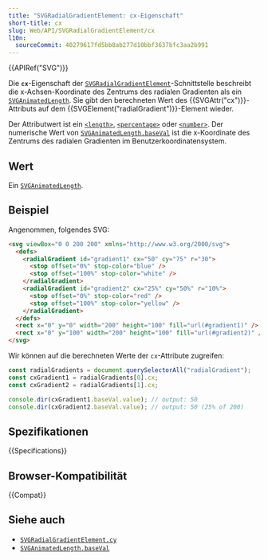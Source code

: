 ```yaml
---
title: "SVGRadialGradientElement: cx-Eigenschaft"
short-title: cx
slug: Web/API/SVGRadialGradientElement/cx
l10n:
  sourceCommit: 40279617fd5bb8ab277d10bbf3637bfc3aa2b991
---
```


{{APIRef("SVG")}}

Die **`cx`**-Eigenschaft der [`SVGRadialGradientElement`](/de/docs/Web/API/SVGRadialGradientElement)-Schnittstelle beschreibt die x-Achsen-Koordinate des Zentrums des radialen Gradienten als ein [`SVGAnimatedLength`](/de/docs/Web/API/SVGAnimatedLength). Sie gibt den berechneten Wert des {{SVGAttr("cx")}}-Attributs auf dem {{SVGElement("radialGradient")}}-Element wieder.

Der Attributwert ist ein [`<length>`](/de/docs/Web/SVG/Content_type#length), [`<percentage>`](/de/docs/Web/SVG/Content_type#percentage) oder [`<number>`](/de/docs/Web/SVG/Content_type#number). Der numerische Wert von [`SVGAnimatedLength.baseVal`](/de/docs/Web/API/SVGAnimatedLength/baseVal) ist die x-Koordinate des Zentrums des radialen Gradienten im Benutzerkoordinatensystem.

## Wert

Ein [`SVGAnimatedLength`](/de/docs/Web/API/SVGAnimatedLength).

## Beispiel

Angenommen, folgendes SVG:

```html
<svg viewBox="0 0 200 200" xmlns="http://www.w3.org/2000/svg">
  <defs>
    <radialGradient id="gradient1" cx="50" cy="75" r="30">
      <stop offset="0%" stop-color="blue" />
      <stop offset="100%" stop-color="white" />
    </radialGradient>
    <radialGradient id="gradient2" cx="25%" cy="50%" r="10%">
      <stop offset="0%" stop-color="red" />
      <stop offset="100%" stop-color="yellow" />
    </radialGradient>
  </defs>
  <rect x="0" y="0" width="200" height="100" fill="url(#gradient1)" />
  <rect x="0" y="100" width="200" height="100" fill="url(#gradient2)" />
</svg>
```

Wir können auf die berechneten Werte der `cx`-Attribute zugreifen:

```js
const radialGradients = document.querySelectorAll("radialGradient");
const cxGradient1 = radialGradients[0].cx;
const cxGradient2 = radialGradients[1].cx;

console.dir(cxGradient1.baseVal.value); // output: 50
console.dir(cxGradient2.baseVal.value); // output: 50 (25% of 200)
```

## Spezifikationen

{{Specifications}}

## Browser-Kompatibilität

{{Compat}}

## Siehe auch

- [`SVGRadialGradientElement.cy`](/de/docs/Web/API/SVGRadialGradientElement/cy)
- [`SVGAnimatedLength.baseVal`](/de/docs/Web/API/SVGAnimatedLength/baseVal)
